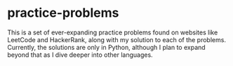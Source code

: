 # practice-problems
This is a set of ever-expanding practice problems found on websites like LeetCode and HackerRank, along with my solution to each of the problems. Currently, the solutions are only in Python, although I plan to expand beyond that as I dive deeper into other languages.